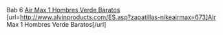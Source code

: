 Bab 6
 <a href="http://www.alvinproducts.com/ES.asp?zapatillas-nikeairmax=673" >Air Max 1 Hombres Verde Baratos</a>
[url=http://www.alvinproducts.com/ES.asp?zapatillas-nikeairmax=673]Air Max 1 Hombres Verde Baratos[/url]